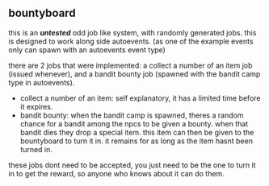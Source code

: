 ## bountyboard
this is an ***untested*** odd job like system, with randomly generated jobs. this is designed to work along side autoevents. (as one of the example events only can spawn with an autoevents event type)

there are 2 jobs that were implemented: a collect a number of an item job (issued whenever), and a bandit bounty job (spawned with the bandit camp type in autoevents).

- collect a number of an item: self explanatory, it has a limited time before it expires.
- bandit bounty: when the bandit camp is spawned, theres a random chance for a bandit among the npcs to be given a bounty. when that bandit dies they drop a special item. this item can then be given to the bountyboard to turn it in. it remains for as long as the item hasnt been turned in.

these jobs dont need to be accepted, you just need to be the one to turn it in to get the reward, so anyone who knows about it can do them.